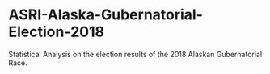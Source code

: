 # ASRI-Alaska-Gubernatorial-Election-2018
Statistical Analysis on the election results of the 2018 Alaskan Gubernatorial Race.
